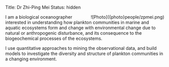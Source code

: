 Title: Dr Zhi-Ping Mei
Status: hidden

<span style="float:right">
![Photo]({photo}people/zpmei.png)
</span>

I am a biological oceanographer interested in understanding how
plankton communities in marine and aquatic ecosystems form and
change with environmental change due to natural or anthropogenic
disturbance, and its consequence to the biogeochemical processes
of the ecosystems.

I use quantitative approaches to mining the observational data, and
build models to investigate the diversity and structure of plankton
communities in a changing environment.


